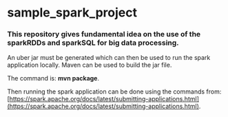 # sample_spark_project

### This repository gives fundamental idea on the use of the sparkRDDs and sparkSQL for big data processing.

An uber jar must be generated which can then be used to run the spark application locally.
Maven can be used to build the jar file.

The command is: **mvn package**.

Then running the spark application can be done using the commands from: [https://spark.apache.org/docs/latest/submitting-applications.html](https://spark.apache.org/docs/latest/submitting-applications.html).
